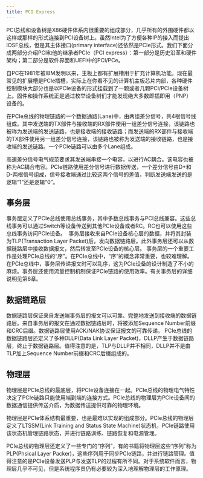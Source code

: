 ```yaml
---
title: PCI Express
---
```


PCI总线和设备树是X86硬件体系内很重要的组成部分，几乎所有的外围硬件都以这样或那样的形式连接到PCI设备树上。虽然Intel为了方便各种IP的接入而提出IOSF总线，但是其主体接口(primary interface)还依然是PCIe形式。我们下面分成两部分介绍PCI和他的继承者PCIe（PCI express）：第一部分是历史沿革和硬件架构；第二部分是软件界面和UEFI中的PCI/PCe。

自PC在1981年被IBM发明以来，主板上都有扩展槽用于扩充计算机功能。现在最常见的扩展槽是PCIe插槽，实际上在你看不见的计算机主板芯片内部，各种硬件控制模块大部分也是以PCIe设备的形式挂载到了一颗或者几颗PCI/PCIe设备树上。固件和操作系统正是通过枚举设备树们才能发现绝大多数即插即用（PNP）设备的。

在PCIe总线的物理链路的一个数据通路(Lane)中，由两组差分信号，共4根信号线组成。其中发送端的TX部件与接收端的RX部件使用一组差分信号连接，该链路也被称为发送端的发送链路，也是接收端的接收链路；而发送端的RX部件与接收端的TX部件使用另一组差分信号连接，该链路也被称为发送端的接收链路，也是接收端的发送链路。一个PCIe链路可以由多个Lane组成。

高速差分信号电气规范要求其发送端串接一个电容，以进行AC耦合。该电容也被称为AC耦合电容。PCIe链路使用差分信号进行数据传送，一个差分信号由D+和D-两根信号组成，信号接收端通过比较这两个信号的差值，判断发送端发送的是逻辑“1”还是逻辑“0”。


## 事务层

事务层定义了PCIe总线使用总线事务，其中多数总线事务与PCI总线兼容。这些总线事务可以通过Switch等设备传送到其他PCIe设备或者RC。RC也可以使用这些总线事务访问PCIe设备。 
事务层接收来自PCIe设备核心层的数据，并将其封装为TLP(Transaction Layer Packet)后，发向数据链路层。此外事务层还可以从数据链路层中接收数据报文，然后转发至PCIe设备的核心层。
事务层的一个重要工作是处理PCIe总线的“序”。在PCIe总线中，“序”的概念非常重要，也较难理解。在PCIe总线中，事务层传递报文时可以乱序，这为PCIe设备的设计制造了不小的麻烦。事务层还使用流量控制机制保证PCIe链路的使用效率。有关事务层的详细说明见第6章。

## 数据链路层

数据链路层保证来自发送端事务层的报文可以可靠、完整地发送到接收端的数据链路层。来自事务层的报文在通过数据链路层时，将被添加Sequence Number前缀和CRC后缀。数据链路层使用ACK/NAK协议保证报文的可靠传递。
PCIe总线的数据链路层还定义了多种DLLP(Data Link Layer Packet)，DLLP产生于数据链路层，终止于数据链路层。值得注意的是，TLP与DLLP并不相同，DLLP并不是由TLP加上Sequence Number前缀和CRC后缀组成的。

## 物理层

物理层是PCIe总线的最底层，将PCIe设备连接在一起。PCIe总线的物理电气特性决定了PCIe链路只能使用端到端的连接方式。PCIe总线的物理层为PCIe设备间的数据通信提供传送介质，为数据传送提供可靠的物理环境。

物理层是PCIe体系结构最重要，也是最难以实现的组成部分。PCIe总线的物理层定义了LTSSM(Link Training and Status State Machine)状态机，PCIe链路使用该状态机管理链路状态，并进行链路训练、链路恢复和电源管理。

PCIe总线的物理层还定义了一些专门的“序列”，有的书籍将物理层这些“序列”称为PLP(Phsical Layer Packer)，这些序列用于同步PCIe链路，并进行链路管理。值得注意的是PCIe设备发送PLP与发送TLP的过程有所不同。对于系统软件而言，物理层几乎不可见，但是系统程序员仍有必要较为深入地理解物理层的工作原理。
